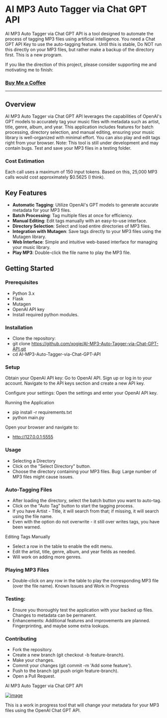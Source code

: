 # AI MP3 Auto Tagger via Chat GPT API 

AI MP3 Auto Tagger via Chat GPT API is a tool designed to automate the process of tagging MP3 files using artificial intelligence. You need a Chat GPT API Key to use the auto-tagging feature.
Until this is stable, Do NOT run this directly on your MP3 files, but rather make a backup of the directory first. This is a new program. 

If you like the direction of this project, please consider supporting me and motivating me to finish: 
### [Buy Me a Coffee](https://buymeacoffee.com/gitxogie)

---

## Overview
AI MP3 Auto Tagger via Chat GPT API leverages the capabilities of OpenAI's GPT models to accurately tag your music files with metadata such as artist, title, genre, album, and year. This application includes features for batch processing, directory selection, and manual editing, ensuring your music library is well-organized with minimal effort. You can also play and edit tags right from your browser. Note: This tool is still under development and may contain bugs. Test and save your MP3 files in a testing folder. 

### Cost Estimation
Each call uses a maximum of 150 input tokens. Based on this, 25,000 MP3 calls would cost approximately $0.5625 (I think).

## Key Features

- **Automatic Tagging**: Utilize OpenAI's GPT models to generate accurate metadata for your MP3 files.
- **Batch Processing**: Tag multiple files at once for efficiency.
- **Manual Editing**: Edit tags manually with an easy-to-use interface.
- **Directory Selection**: Select and load entire directories of MP3 files.
- **Integration with Mutagen**: Save tags directly to your MP3 files using the Mutagen library.
- **Web Interface**: Simple and intuitive web-based interface for managing your music library.
- **Play MP3**: Double-click the file name to play the MP3 file.

## Getting Started

### Prerequisites
- Python 3.x
- Flask
- Mutagen
- OpenAI API key
- Install required python modules.

### Installation
- Clone the repository:
- git clone https://github.com/xogie/AI-MP3-Auto-Tagger-via-Chat-GPT-API.git
- cd AI-MP3-Auto-Tagger-via-Chat-GPT-API


### Setup
Obtain your OpenAI API key:
    Go to OpenAI API.
    Sign up or log in to your account.
    Navigate to the API keys section and create a new API key.

Configure your settings:
    Open the settings and enter your OpenAI API key.

Running the Application
- pip install -r requirements.txt
- python main.py

Open your browser and navigate to:
- http://127.0.0.1:5555

### Usage
- Selecting a Directory
- Click on the "Select Directory" button.
- Choose the directory containing your MP3 files.
Bug: Large number of MP3 files might cause issues.

### Auto-Tagging Files
- After loading the directory, select the batch button you want to auto-tag.
- Click on the "Auto Tag" button to start the tagging process.
- If you have Artist - Title, it will search from that; if missing, it will search using the file name.
- Even with the option do not overwrite - it still over writes tags, you have been warned. 

Editing Tags Manually
- Select a row in the table to enable the edit menu.
- Edit the artist, title, genre, album, and year fields as needed.
- Will work on adding more genres.

### Playing MP3 Files
- Double-click on any row in the table to play the corresponding MP3 file (over the file name).
Known Issues and Work in Progress

### Testing: 
- Ensure you thoroughly test the application with your backed up files. Changes to metadata can be permanent.
- Enhancements: Additional features and improvements are planned. Fingerprinting, and maybe some extra lookups.

### Contributing
- Fork the repository.
- Create a new branch (git checkout -b feature-branch).
- Make your changes.
- Commit your changes (git commit -m 'Add some feature').
- Push to the branch (git push origin feature-branch).
- Open a Pull Request.

AI MP3 Auto Tagger via Chat GPT API

<a href="https://ibb.co/YhCM8vD"><img src="https://i.ibb.co/YhCM8vD/image.png" alt="image" border="0"></a>

This is a work in progress tool that will change your metadata for your MP3 files using the OpenAI Chat GPT API.
